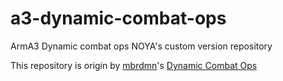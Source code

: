 # a3-dynamic-combat-ops
ArmA3 Dynamic combat ops NOYA's custom version repository

This repository is origin by [mbrdmn][mbrdmn]'s [Dynamic Combat Ops][dco]

[mbrdmn]: https://steamcommunity.com/profiles/76561197967479574
[dco]: https://steamcommunity.com/sharedfiles/filedetails/?id=865214690